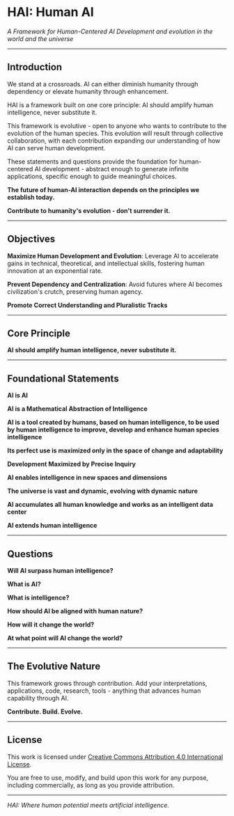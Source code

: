 # HAI: Human AI
*A Framework for Human-Centered AI Development and evolution in the world and the universe*

---

## Introduction

We stand at a crossroads. AI can either diminish humanity through dependency or elevate humanity through enhancement.

HAI is a framework built on one core principle: AI should amplify human intelligence, never substitute it.

This framework is evolutive - open to anyone who wants to contribute to the evolution of the human species. This evolution will result through collective collaboration, with each contribution expanding our understanding of how AI can serve human development.

These statements and questions provide the foundation for human-centered AI development - abstract enough to generate infinite applications, specific enough to guide meaningful choices.

**The future of human-AI interaction depends on the principles we establish today.**

**Contribute to humanity's evolution - don't surrender it.**

---

## Objectives

**Maximize Human Development and Evolution**: Leverage AI to accelerate gains in technical, theoretical, and intellectual skills, fostering human innovation at an exponential rate.

**Prevent Dependency and Centralization**: Avoid futures where AI becomes civilization's crutch, preserving human agency.

**Promote Correct Understanding and Pluralistic Tracks**

---

## Core Principle

**AI should amplify human intelligence, never substitute it.**

---

## Foundational Statements

**AI is AI**

**AI is a Mathematical Abstraction of Intelligence**

**AI is a tool created by humans, based on human intelligence, to be used by human intelligence to improve, develop and enhance human species intelligence**

**Its perfect use is maximized only in the space of change and adaptability**

**Development Maximized by Precise Inquiry**

**AI enables intelligence in new spaces and dimensions**

**The universe is vast and dynamic, evolving with dynamic nature**

**AI accumulates all human knowledge and works as an intelligent data center**

**AI extends human intelligence**

---

## Questions

**Will AI surpass human intelligence?**

**What is AI?**

**What is intelligence?**

**How should AI be aligned with human nature?**

**How will it change the world?**

**At what point will AI change the world?**

---

## The Evolutive Nature

This framework grows through contribution. Add your interpretations, applications, code, research, tools - anything that advances human capability through AI.

**Contribute. Build. Evolve.**

---

## License

This work is licensed under [Creative Commons Attribution 4.0 International License](https://creativecommons.org/licenses/by/4.0/).

You are free to use, modify, and build upon this work for any purpose, including commercially, as long as you provide attribution.

---

*HAI: Where human potential meets artificial intelligence.*
